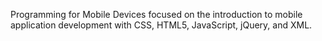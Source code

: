 Programming for Mobile Devices focused on the introduction to mobile application development with CSS, HTML5, JavaScript, jQuery, and XML.